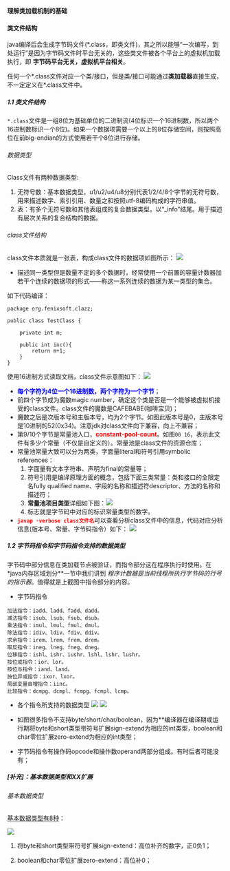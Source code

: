 
**理解类加载机制的基础**

#### 类文件结构

java编译后会生成字节码文件(*.class，即类文件)，其之所以能够“一次编写，到处运行”是因为字节码文件时平台无关的，这些类文件被各个平台上的虚拟机加载执行，即 **字节码平台无关，虚拟机平台相关**。

任何一个*.class文件对应一个类/接口，但是类/接口可能通过**类加载器**直接生成，不一定定义在*.class文件中。

##### 1.1 类文件结构

`*.class`文件是一组8位为基础单位的二进制流(4位标识一个16进制数，所以两个16进制数标识一个8位)。如果一个数据项需要一个以上的8位存储空间，则按照高位在前big-endian的方式使用若干个8位进行存储。

###### 数据类型

Class文件有两种数据类型:
1. 无符号数：基本数据类型，u1/u2/u4/u8分别代表1/2/4/8个字节的无符号数，用来描述数字、索引引用、数量之和按照utf-8编码构成的字符串值。
2. 表：有多个无符号数和其他表组成的复合数据类型，以“_info”结尾。用于描述有层次关系的复合结构的数据。

###### class文件结构

class文件本质就是一张表，构成class文件的数据项如图所示：
![](https://wx4.sinaimg.cn/mw1024/006Xp67Kly1fqn001pg49j30ow0f7jwt.jpg)

- 描述同一类型但是数量不定的多个数据时，经常使用一个前置的容量计数器加若干个连续的数据项的形式——称这一系列连续的数据为某一类型的集合。


如下代码编译：
```
package org.fenixsoft.clazz;

public class TestClass {

    private int m;
  
    public int inc(){
        return m+1;
    }
}
```

使用16进制方式读取文档，class文件示意图如下：
![](https://wx2.sinaimg.cn/mw690/006Xp67Kly1fqn072untpj30it0hutan.jpg)

- <font color=blue>**每个字符为4位一个16进制数，两个字符为一个字节**</font>；
- 前四个字节成为魔数magic number，确定这个类是否是一个能够被虚拟机接受的class文件。class文件的魔数是CAFEBABE(咖啡宝贝)；
- 魔数之后是次版本号和主版本号，均为2个字节。如图此版本号是0，主版本号是10进制的52(0x34)。注意jdk对class文件向下兼容，向上不兼容；
- 第9/10个字节是常量池入口，<font color=red>**constant-pool-count**</font>。如图`00 16`，表示此文件有多少个常量（不仅是自定义的）。常量池是class文件的资源仓库；
- 常量池常量大致可以分为两类，字面量literal和符号引用symbolic references：
    1. 字面量有文本字符串、声明为final的常量等；
    2. 符号引用是编译原理方面的概念，包括下面三类常量：类和接口的全限定名fully qualified name、字段的名称和描述符descriptor、方法的名称和描述符；
    3. **常量池项目类型**详细如下图：![](https://wx4.sinaimg.cn/mw1024/006Xp67Kly1fqn0puez8kj30p90cx45h.jpg)
    4. 标志就是字节码中对应的标识常量类型的数字。
- <font color=red>**`javap -verbose class文件名`**</font>可以查看分析class文件中的信息，代码对应分析信息(版本号、常量、字节码指令）如下：
![](https://wx2.sinaimg.cn/mw1024/006Xp67Kly1fqn13e9eawj30om0q3whc.jpg)

##### 1.2 字节码指令和字节码指令支持的数据类型

字节码中部分信息在类加载节点被验证，而指令部分这在程序执行时使用。在*java内存区域划分**一节中我们讲到 *程序计数器是当前线程所执行字节码的行号的指示器*。值得就是上截图中指令部分的内容。

- 字节码指令
```
加法指令：iadd、ladd、fadd、dadd。
减法指令：isub、lsub、fsub、dsub。
乘法指令：imul、lmul、fmul、dmul。
除法指令：idiv、ldiv、fdiv、ddiv。
求余指令：irem、lrem、frem、drem。
取反指令：ineg、lneg、fneg、dneg。
位移指令：ishl、ishr、iushr、lshl、lshr、lushr。
按位或指令：ior、lor。
按位与指令：iand、land。
按位异或指令：ixor、lxor。
局部变量自增指令：iinc。
比较指令：dcmpg、dcmpl、fcmpg、fcmpl、lcmp。
```
- 各个指令所支持的数据类型
![](https://wx4.sinaimg.cn/mw1024/006Xp67Kly1fqn1f4gc87j30m70o3dh3.jpg)
![](https://wx4.sinaimg.cn/mw1024/006Xp67Kly1fqn1fjkwiij30mf0inwf7.jpg)

- 如图很多指令不支持byte/short/char/boolean，因为**编译器在编译期或运行期将byte和short类型带符号扩展sign-extend为相应的int类型，boolean和char零位扩展zero-extend为相应的int类型；
- 字节码指令有操作码opcode和操作数operand两部分组成。有时后者可能没有；


##### [补充]：基本数据类型和XX扩展

###### 基本数据类型

[基本数据类型有8种](http://www.runoob.com/java/java-basic-datatypes.html)：

![](https://wx1.sinaimg.cn/mw690/006Xp67Kly1fqn1tk94j8j30eo05wwfq.jpg)

1. 将byte和short类型带符号扩展sign-extend：高位补齐的数字，正0负1；

2. boolean和char零位扩展zero-extend：高位补0；

